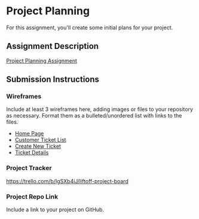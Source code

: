 # Project Planning
For this assignment, you'll create some initial plans for your project.

## Assignment Description
[Project Planning Assignment](https://education.launchcode.org/liftoff/modules/assignments/project-planning)

## Submission Instructions

### Wireframes

Include at least 3 wireframes here, adding images or files to your repository as necessary. Format them as a bulleted/unordered list with links to the files.

- [Home Page](https://github.com/git-gd/liftoff-assignments/blob/master/P3-Project_Planning/HomePage.png)
- [Customer Ticket List](https://github.com/git-gd/liftoff-assignments/blob/master/P3-Project_Planning/CustomerTicketList.png)
- [Create New Ticket](https://github.com/git-gd/liftoff-assignments/blob/master/P3-Project_Planning/CreateNewTicket.png)
- [Ticket Details](https://github.com/git-gd/liftoff-assignments/blob/master/P3-Project_Planning/TicketDetails.png)

### Project Tracker

https://trello.com/b/IgSXb4iJ/liftoff-project-board

### Project Repo Link

Include a link to your project on GitHub.
